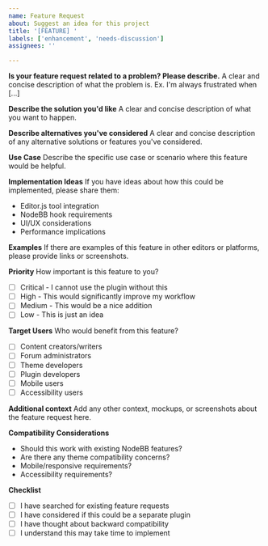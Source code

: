 ```yaml
---
name: Feature Request
about: Suggest an idea for this project
title: '[FEATURE] '
labels: ['enhancement', 'needs-discussion']
assignees: ''

---
```


**Is your feature request related to a problem? Please describe.**
A clear and concise description of what the problem is. Ex. I'm always frustrated when [...]

**Describe the solution you'd like**
A clear and concise description of what you want to happen.

**Describe alternatives you've considered**
A clear and concise description of any alternative solutions or features you've considered.

**Use Case**
Describe the specific use case or scenario where this feature would be helpful.

**Implementation Ideas**
If you have ideas about how this could be implemented, please share them:
- Editor.js tool integration
- NodeBB hook requirements
- UI/UX considerations
- Performance implications

**Examples**
If there are examples of this feature in other editors or platforms, please provide links or screenshots.

**Priority**
How important is this feature to you?
- [ ] Critical - I cannot use the plugin without this
- [ ] High - This would significantly improve my workflow
- [ ] Medium - This would be a nice addition
- [ ] Low - This is just an idea

**Target Users**
Who would benefit from this feature?
- [ ] Content creators/writers
- [ ] Forum administrators
- [ ] Theme developers
- [ ] Plugin developers
- [ ] Mobile users
- [ ] Accessibility users

**Additional context**
Add any other context, mockups, or screenshots about the feature request here.

**Compatibility Considerations**
- Should this work with existing NodeBB features?
- Are there any theme compatibility concerns?
- Mobile/responsive requirements?
- Accessibility requirements?

**Checklist**
- [ ] I have searched for existing feature requests
- [ ] I have considered if this could be a separate plugin
- [ ] I have thought about backward compatibility
- [ ] I understand this may take time to implement
